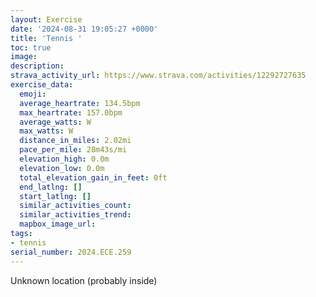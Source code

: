 ```yaml
---
layout: Exercise
date: '2024-08-31 19:05:27 +0000'
title: 'Tennis '
toc: true
image:
description:
strava_activity_url: https://www.strava.com/activities/12292727635
exercise_data:
  emoji:
  average_heartrate: 134.5bpm
  max_heartrate: 157.0bpm
  average_watts: W
  max_watts: W
  distance_in_miles: 2.02mi
  pace_per_mile: 28m43s/mi
  elevation_high: 0.0m
  elevation_low: 0.0m
  total_elevation_gain_in_feet: 0ft
  end_latlng: []
  start_latlng: []
  similar_activities_count:
  similar_activities_trend:
  mapbox_image_url:
tags:
- tennis
serial_number: 2024.ECE.259
---
```

Unknown location (probably inside)
